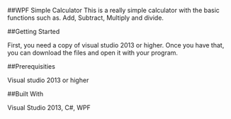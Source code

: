 ##WPF Simple Calculator
This is a really simple calculator with the basic functions such as. 
Add, Subtract, Multiply and divide.

##Getting Started

First, you need a copy of visual studio 2013 or higher. Once you have that, you can download the files
and open it with your program.

##Prerequisities

Visual studio 2013 or higher 

##Built With

Visual Studio 2013,
C#, 
WPF 